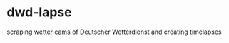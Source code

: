 # dwd-lapse
scraping [wetter cams](https://www.dwd.de/DE/wetter/wetterundklima_vorort/wetterkameras/wetter_cams.html) of Deutscher Wetterdienst and creating timelapses
